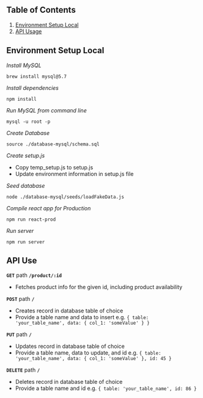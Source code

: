 
## Table of Contents

1. [Environment Setup Local](#Environment)
2. [API Usage](#API)

## Environment Setup Local

*Install MySQL*
```console
brew install mysql@5.7
```

*Install dependencies*
```console
npm install
```

*Run MySQL from command line*
```console
mysql -u root -p
```

*Create Database*
```
source ./database-mysql/schema.sql
```

*Create setup.js*
- Copy temp_setup.js to setup.js
- Update environment information in setup.js file


*Seed database*
```console
node ./database-mysql/seeds/loadFakeData.js
```

*Compile react app for Production*
```
npm run react-prod
```

*Run server*
```
npm run server
```

## API Use

**`GET`** path **`/product/:id`**
- Fetches product info for the given id, including product availability

**`POST`** path **`/`**
- Creates record in database table of choice
- Provide a table name and data to insert e.g. `{ table: 'your_table_name', data: { col_1: 'someValue' } }`

**`PUT`** path **`/`**
- Updates record in database table of choice
- Provide a table name, data to update, and id e.g. `{ table: 'your_table_name', data: { col_1: 'someValue' }, id: 45 }`

**`DELETE`** path **`/`**
- Deletes record in database table of choice
- Provide a table name and id e.g. `{ table: 'your_table_name', id: 86 }`
```







